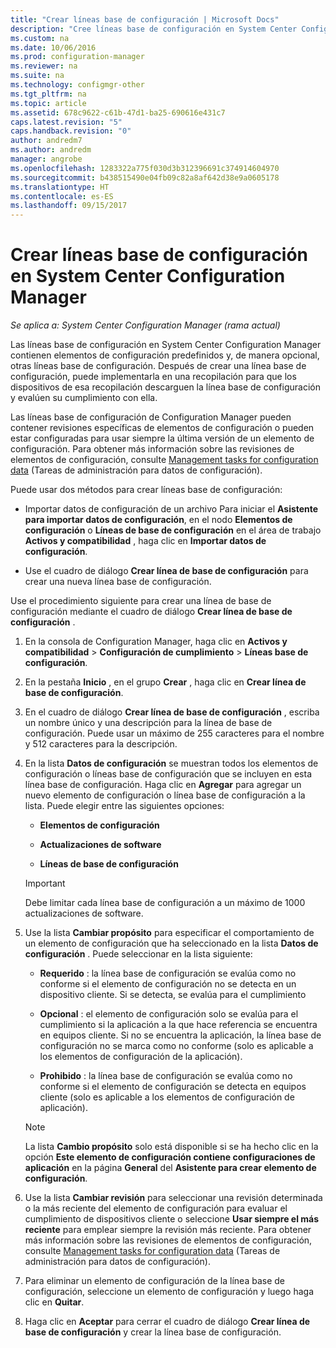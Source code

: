```yaml
---
title: "Crear líneas base de configuración | Microsoft Docs"
description: "Cree líneas base de configuración en System Center Configuration Manager que pueda implementar en una recopilación."
ms.custom: na
ms.date: 10/06/2016
ms.prod: configuration-manager
ms.reviewer: na
ms.suite: na
ms.technology: configmgr-other
ms.tgt_pltfrm: na
ms.topic: article
ms.assetid: 678c9622-c61b-47d1-ba25-690616e431c7
caps.latest.revision: "5"
caps.handback.revision: "0"
author: andredm7
ms.author: andredm
manager: angrobe
ms.openlocfilehash: 1283322a775f030d3b312396691c374914604970
ms.sourcegitcommit: b438515490e04fb09c82a8af642d38e9a0605178
ms.translationtype: HT
ms.contentlocale: es-ES
ms.lasthandoff: 09/15/2017
---
```

# <a name="create-configuration-baselines-in-system-center-configuration-manager"></a>Crear líneas base de configuración en System Center Configuration Manager

*Se aplica a: System Center Configuration Manager (rama actual)*


Las líneas base de configuración en System Center Configuration Manager contienen elementos de configuración predefinidos y, de manera opcional, otras líneas base de configuración. Después de crear una línea base de configuración, puede implementarla en una recopilación para que los dispositivos de esa recopilación descarguen la línea base de configuración y evalúen su cumplimiento con ella.  

 Las líneas base de configuración de Configuration Manager pueden contener revisiones específicas de elementos de configuración o pueden estar configuradas para usar siempre la última versión de un elemento de configuración. Para obtener más información sobre las revisiones de elementos de configuración, consulte [Management tasks for configuration data](../../compliance/deploy-use/management-tasks-for-configuration-data.md) (Tareas de administración para datos de configuración).  

 Puede usar dos métodos para crear líneas base de configuración:  

-   Importar datos de configuración de un archivo Para iniciar el **Asistente para importar datos de configuración**, en el nodo **Elementos de configuración** o **Líneas de base de configuración** en el área de trabajo **Activos y compatibilidad** , haga clic en **Importar datos de configuración**.  

-   Use el cuadro de diálogo **Crear línea de base de configuración** para crear una nueva línea base de configuración.  

 Use el procedimiento siguiente para crear una línea de base de configuración mediante el cuadro de diálogo **Crear línea de base de configuración** .  

1.  En la consola de Configuration Manager, haga clic en **Activos y compatibilidad** > **Configuración de cumplimiento** > **Líneas base de configuración**.  

3.  En la pestaña **Inicio** , en el grupo **Crear** , haga clic en **Crear línea de base de configuración**.  

4.  En el cuadro de diálogo **Crear línea de base de configuración** , escriba un nombre único y una descripción para la línea de base de configuración. Puede usar un máximo de 255 caracteres para el nombre y 512 caracteres para la descripción.  

5.  En la lista **Datos de configuración** se muestran todos los elementos de configuración o líneas base de configuración que se incluyen en esta línea base de configuración. Haga clic en **Agregar** para agregar un nuevo elemento de configuración o línea base de configuración a la lista. Puede elegir entre las siguientes opciones:  

    -   **Elementos de configuración**  

    -   **Actualizaciones de software**  

    -   **Líneas de base de configuración**  
      > [!IMPORTANT]
      > Debe limitar cada línea base de configuración a un máximo de 1000 actualizaciones de software.
6.  Use la lista **Cambiar propósito** para especificar el comportamiento de un elemento de configuración que ha seleccionado en la lista **Datos de configuración** . Puede seleccionar en la lista siguiente:  

    -   **Requerido** : la línea base de configuración se evalúa como no conforme si el elemento de configuración no se detecta en un dispositivo cliente. Si se detecta, se evalúa para el cumplimiento  

    -   **Opcional** : el elemento de configuración solo se evalúa para el cumplimiento si la aplicación a la que hace referencia se encuentra en equipos cliente. Si no se encuentra la aplicación, la línea base de configuración no se marca como no conforme (solo es aplicable a los elementos de configuración de la aplicación).  

    -   **Prohibido** : la línea base de configuración se evalúa como no conforme si el elemento de configuración se detecta en equipos cliente (solo es aplicable a los elementos de configuración de aplicación).  

    > [!NOTE]
    >  La lista **Cambio propósito** solo está disponible si se ha hecho clic en la opción **Este elemento de configuración contiene configuraciones de aplicación** en la página **General** del **Asistente para crear elemento de configuración**.  

7.  Use la lista **Cambiar revisión** para seleccionar una revisión determinada o la más reciente del elemento de configuración para evaluar el cumplimiento de dispositivos cliente o seleccione **Usar siempre el más reciente** para emplear siempre la revisión más reciente. Para obtener más información sobre las revisiones de elementos de configuración, consulte [Management tasks for configuration data](../../compliance/deploy-use/management-tasks-for-configuration-data.md) (Tareas de administración para datos de configuración).  

8.  Para eliminar un elemento de configuración de la línea base de configuración, seleccione un elemento de configuración y luego haga clic en **Quitar**.  

9. Haga clic en **Aceptar** para cerrar el cuadro de diálogo **Crear línea de base de configuración** y crear la línea base de configuración.  
